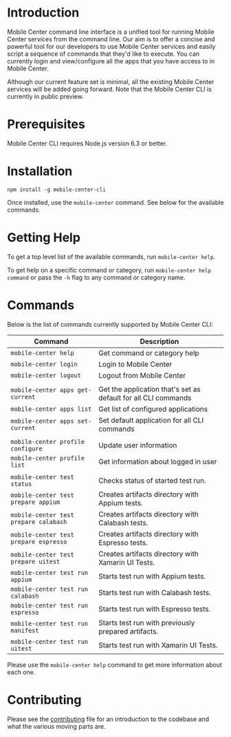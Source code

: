 # Introduction

Mobile Center command line interface is a unified tool for running Mobile Center services from the command line. Our aim is to offer a concise and powerful tool for our developers to use Mobile Center services and easily script a sequence of commands that they'd like to execute. You can currently login and view/configure all the apps that you have access to in Mobile Center.

Although our current feature set is minimal, all the existing Mobile Center services will be added going forward. Note that the Mobile Center CLI is currently in public preview.

# Prerequisites

Mobile Center CLI requires Node.js version 6.3 or better.

# Installation

```
npm install -g mobile-center-cli
```

Once installed, use the `mobile-center` command. See below for the available commands.

# Getting Help

To get a top level list of the available commands, run `mobile-center help`.

To get help on a specific command or category, run `mobile-center help command` or pass the `-h` flag to any command or category name.

# Commands

Below is the list of commands currently supported by Mobile Center CLI:

| Command | Description |
|---------|-------------|
| `mobile-center help` | Get command or category help |
| `mobile-center login` | Login to Mobile Center |
| `mobile-center logout` | Logout from Mobile Center |
| | |
| `mobile-center apps get-current` | Get the application that's set as default for all CLI commands |
| `mobile-center apps list` | Get list of configured applications |
| `mobile-center apps set-current` | Set default application for all CLI commands |
| | |
| `mobile-center profile configure` | Update user information |
| `mobile-center profile list` | Get information about logged in user |
| | |
| `mobile-center test status` | Checks status of started test run. |
| `mobile-center test prepare appium` | Creates artifacts directory with Appium tests. |
| `mobile-center test prepare calabash` | Creates artifacts directory with Calabash tests. |
| `mobile-center test prepare espresso` | Creates artifacts directory with Espresso tests. |
| `mobile-center test prepare uitest` | Creates artifacts directory with Xamarin UI Tests. |
| `mobile-center test run appium` | Starts test run with Appium tests. |
| `mobile-center test run calabash` | Starts test run with Calabash tests. |
| `mobile-center test run espresso` | Starts test run with Espresso tests. |
| `mobile-center test run manifest` | Starts test run with previously prepared artifacts. |
| `mobile-center test run uitest` | Starts test run with Xamarin UI Tests. |

Please use the `mobile-center help` command to get more information about each one.

# Contributing

Please see the [contributing](./contributing.md) file
for an introduction to the codebase and what the various moving parts are.
